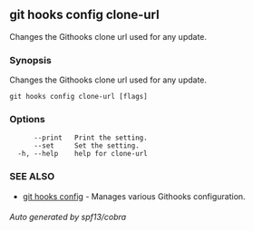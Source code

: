 ## git hooks config clone-url

Changes the Githooks clone url used for any update.

### Synopsis

Changes the Githooks clone url used for any update.

```
git hooks config clone-url [flags]
```

### Options

```
      --print   Print the setting.
      --set     Set the setting.
  -h, --help    help for clone-url
```

### SEE ALSO

* [git hooks config](git_hooks_config.md)	 - Manages various Githooks configuration.

###### Auto generated by spf13/cobra 

